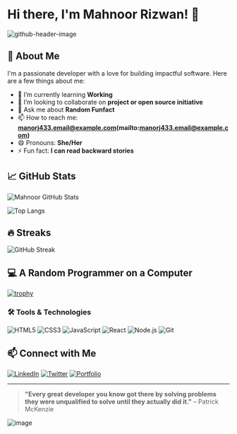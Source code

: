 
<!---
noor-glith/noor-glith is a ✨ special ✨ repository because its `README.md` (this file) appears on your GitHub profile.
You can click the Preview link to take a look at your changes.
--->
# Hi there, I'm Mahnoor Rizwan! 👋

![github-header-image](https://github.com/user-attachments/assets/4d6f94fb-34aa-4130-a6f8-46c1e752390f)


## 🚀 About Me

I'm a passionate developer with a love for building impactful software. Here are a few things about me:

- 🌱 I’m currently learning **Working**
- 👯 I’m looking to collaborate on **project or open source initiative**
- 💬 Ask me about **Random Funfact**
- 📫 How to reach me: **manorj433.email@example.com(mailto:manorj433.email@example.com)**
- 😄 Pronouns: **She/Her**
- ⚡ Fun fact: **I can read backward stories**

## 📈 GitHub Stats

![Mahnoor GitHub Stats](https://github-readme-stats.vercel.app/api?username=noor-glith&show_icons=true&theme=radical)

![Top Langs](https://github-readme-stats.vercel.app/api/top-langs/?username=noor-glith&layout=compact&theme=radical)

## 🔥 Streaks

![GitHub Streak](https://github-readme-streak-stats.herokuapp.com/?user=noor-glith&theme=radical)

## 💻 A Random Programmer on a Computer

[![trophy](https://github-profile-trophy.vercel.app/?username=noor-glith)](https://github.com/noor-glith/github-profile-trophy)

### 🛠️ Tools & Technologies

![HTML5](https://img.shields.io/badge/-HTML5-E34F26?style=flat&logo=html5&logoColor=white)
![CSS3](https://img.shields.io/badge/-CSS3-1572B6?style=flat&logo=css3&logoColor=white)
![JavaScript](https://img.shields.io/badge/-JavaScript-F7DF1E?style=flat&logo=javascript&logoColor=black)
![React](https://img.shields.io/badge/-React-61DAFB?style=flat&logo=react&logoColor=black)
![Node.js](https://img.shields.io/badge/-Node.js-339933?style=flat&logo=node.js&logoColor=white)
![Git](https://img.shields.io/badge/-Git-F05032?style=flat&logo=git&logoColor=white)

## 📫 Connect with Me

[![LinkedIn](https://img.shields.io/badge/-LinkedIn-blue?style=flat&logo=linkedin&logoColor=white)](https://linkedin.com/in/mahnoor-rizwan1)
[![Twitter](https://img.shields.io/badge/-Twitter-1DA1F2?style=flat&logo=twitter&logoColor=white)](https://twitter.com/mahnoor)
[![Portfolio](https://img.shields.io/badge/-Portfolio-black?style=flat&logo=dev.to&logoColor=white)](https://yourportfolio.com)

---

> **"Every great developer you know got there by solving problems they were unqualified to solve until they actually did it."** – Patrick McKenzie

![image](https://github.com/user-attachments/assets/fb215f0d-646e-4518-9d31-94a4a33965f4)


